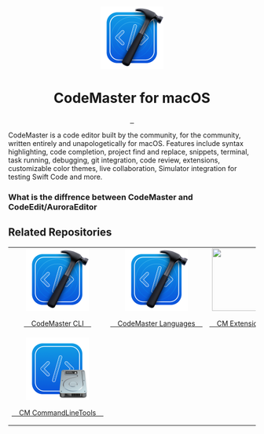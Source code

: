 <p align="center">
  <img src="CodeMaster/CodeMaster/Assets.xcassets/AppIcon.appiconset/Flare.png" alt="Logo" height="128">
  <h1 align="center">CodeMaster for macOS</h1>
</p>

<p align="center">
  <a aria-label="Follow CodeMaster on Github" href="https://github.com/CodeMasterApp" target="_blank">
    <img alt="" src="https://img.shields.io/badge/Follow%20@CodeMasterApp-black.svg?style=for-the-badge&logo=Github">
  </a>
  <a aria-label="Read the Documentation" href="" target="_blank">
    <img alt="" src="https://img.shields.io/badge/Documentation-black.svg?style=for-the-badge&logo=readthedocs&logoColor=blue">
  </a>
  <a aria-label="Join the community on Discord" href="https://discord.gg/NgKstR2Uvh" target="_blank">
    <img alt="" src="https://img.shields.io/badge/Join%20the%20community-black.svg?style=for-the-badge&logo=Discord">
  </a>
</p>

CodeMaster is a code editor built by the community, for the community, written entirely and unapologetically for macOS. Features include syntax highlighting, code completion, project find and replace, snippets, terminal, task running, debugging, git integration, code review, extensions, customizable color themes, live collaboration, Simulator integration for testing Swift Code and more.

### What is the diffrence between CodeMaster and CodeEdit/AuroraEditor


## Related Repositories

<table>
  <tr>
    <td align="center">
      <a href="https://github.com/CodeMasterApp/CodeMasterCLI">
        <img src="CodeMaster/CodeMaster/Assets.xcassets/AppIcon.appiconset/Flare.png" height="128">
        <p>&nbsp;&nbsp;&nbsp;&nbsp;CodeMaster&nbsp;CLI&nbsp;&nbsp;&nbsp;&nbsp;</p>
      </a>
    </td>
  <!---->
  <td align="center">
      <a href="https://github.com/CodeMasterApp/CodeMasterCLI">
        <img src="CodeMaster/CodeMaster/Assets.xcassets/AppIcon.appiconset/Flare.png" height="128">
        <p>&nbsp;&nbsp;&nbsp;&nbsp;CodeMaster&nbsp;Languages&nbsp;&nbsp;&nbsp;&nbsp;</p>
      </a>
    </td>
  <!---->
  <td align="center">
      <a href="https://github.com/CodeMasterApp/CodeMasterCLI">
        <img src="https://user-images.githubusercontent.com/63672227/194052928-6c476452-3cd6-494b-9604-e1b8e1998390.png" width="128" height="128">
        <p>&nbsp;&nbsp;&nbsp;&nbsp;CM&nbsp;ExtensionKit&nbsp;&nbsp;&nbsp;&nbsp;</p>
      </a>
    </td>
  <!--raycast extension-->
  <td align="center">
      <a href="https://github.com/CodeMasterApp/CMRaycast-Extension">
        <img src="https://github.com/CodeMasterApp/CMRaycastIntegration/blob/main/images/store-logo.png" height="128">
        <p>&nbsp;&nbsp;&nbsp;&nbsp;CM&nbsp;RaycastExtension&nbsp;&nbsp;&nbsp;&nbsp;</p>
      </a>
    </td>
  </tr>
  <tr>
    <!-- clt -->
    <td align="center">
      <a href="https://github.com/CodeMasterApp/CommandLineTools">
        <img src="https://github.com/CodeMasterApp/CommandLineTools/blob/main/img/CMT-Installer-Icon.png" height="128">
        <p>&nbsp;&nbsp;&nbsp;&nbsp;CM&nbsp;CommandLineTools&nbsp;&nbsp;&nbsp;&nbsp;</p>
      </a>
    </td>
  </tr>
</table>
